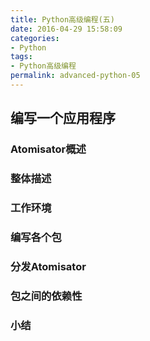 ```yaml
---
title: Python高级编程(五)
date: 2016-04-29 15:58:09
categories:
- Python
tags:
- Python高级编程
permalink: advanced-python-05
---
```


## 编写一个应用程序

### Atomisator概述



### 整体描述

### 工作环境

### 编写各个包

### 分发Atomisator

### 包之间的依赖性

### 小结